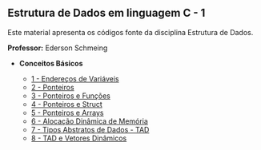## Estrutura de Dados em linguagem C - 1

Este material apresenta os códigos fonte da disciplina Estrutura de Dados. 

**Professor:** Ederson Schmeing

- **Conceitos Básicos**
  - [1 - Endereços de Variáveis](https://github.com/edersonschmeing/estrutura-de-dados-em-c-1/tree/main/endereco-de-variaveis)
  - [2 - Ponteiros](https://github.com/edersonschmeing/estrutura-de-dados-em-c-1/tree/main/ponteiros)
  - [3 - Ponteiros e Funções](https://github.com/edersonschmeing/estrutura-de-dados-em-c-1/tree/main/ponteiros-e-funcoes)
  - [4 - Ponteiros e Struct ](https://github.com/edersonschmeing/estrutura-de-dados-em-c-1/tree/main/ponteiros-e-struct)
  - [5 - Ponteiros e Arrays ](https://github.com/edersonschmeing/estrutura-de-dados-em-c-1/tree/main/ponteiros-e-arrays)
  - [6 - Alocação Dinâmica de Memória](https://github.com/edersonschmeing/estrutura-de-dados-em-c-1/tree/main/alocacao-dinamica-de-memoria)
  - [7 - Tipos Abstratos de Dados - TAD]()
  - [8 - TAD e Vetores Dinâmicos]()
   
  
  <!-- - 
https://github.com/WoMakersCode/git-e-github
-->
